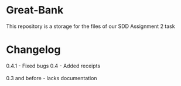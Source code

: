 # Great-Bank
This repository is a storage for the files of our SDD Assignment 2 task

# Changelog
0.4.1 - Fixed bugs
0.4 - Added receipts\
\
0.3 and before - lacks documentation
